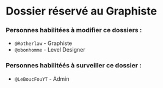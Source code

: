 # Dossier réservé au Graphiste

### Personnes habilitées à modifier ce dossiers :

- `@Rotherlaw` - Graphiste
- `@obonhomme` - Level Designer

### Personnes habilitéés à surveiller ce dossier :

- `@LeBoucFouYT` - Admin

